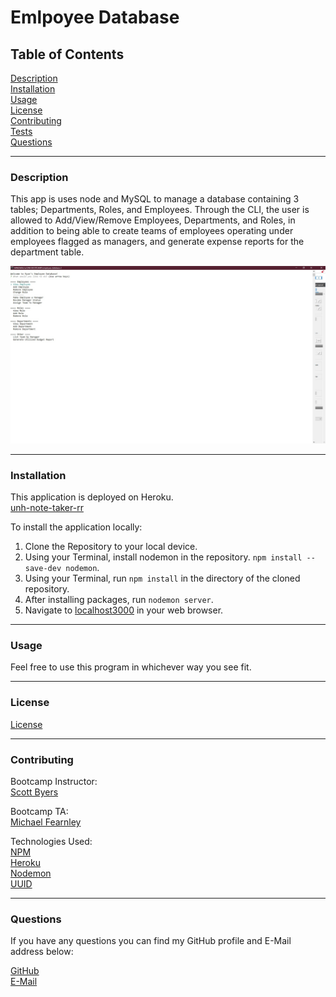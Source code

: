 # Emlpoyee Database

## Table of Contents  

[Description](#Description)  
[Installation](#Installation)  
[Usage](#Usage)  
[License](#License)  
[Contributing](#Contributing)  
[Tests](#Tests)  
[Questions](#Questions)  


---
<a name="Description"></a>
### Description

This app is uses node and MySQL to manage a database containing 3 tables; Departments, Roles, and Employees. Through the CLI, the user is allowed to Add/View/Remove Employees, Departments, and Roles, in addition to being able to create teams of employees operating under employees flagged as managers, and generate expense reports for the department table.

![Screenshot](./assets/employee-database.jpg)


---
<a name="Installation"></a>
### Installation 

This application is deployed on Heroku.  
[unh-note-taker-rr](https://unh-note-taker-rr.herokuapp.com/)  

To install the application locally:  
1.  Clone the Repository to your local device.  
2.  Using your Terminal, install nodemon in the repository. `npm install --save-dev nodemon`.  
3.  Using your Terminal, run `npm install` in the directory of the cloned repository.  
4.  After installing packages, run `nodemon server`.  
5.  Navigate to [localhost3000](http://localhost:3000/) in your web browser.

---
<a name="Usage"></a>
### Usage

Feel free to use this program in whichever way you see fit.

---
<a name="License"></a>
### License

[License](./LICENSE)


---
<a name="Contributing"></a>
### Contributing

Bootcamp Instructor:  
[Scott Byers](https://github.com/switch120)  

Bootcamp TA:  
[Michael Fearnley](https://michaelfearnley.com/)  

Technologies Used:  
[NPM](https://www.npmjs.com/)  
[Heroku](www.heroku.com)  
[Nodemon](https://www.npmjs.com/package/nodemon)  
[UUID](https://www.npmjs.com/package/uuid)  

---
<a name="Questions"></a>
### Questions

If you have any questions you can find my GitHub profile and E-Mail address below:  

[GitHub](https://github.com/rroyalty/)  
[E-Mail](rroyalty@gmail.com)